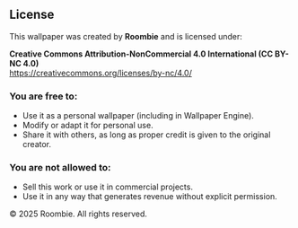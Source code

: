 ## License

This wallpaper was created by **Roombie** and is licensed under:

**Creative Commons Attribution-NonCommercial 4.0 International (CC BY-NC 4.0)**  
https://creativecommons.org/licenses/by-nc/4.0/

### You are free to:
- Use it as a personal wallpaper (including in Wallpaper Engine).
- Modify or adapt it for personal use.
- Share it with others, as long as proper credit is given to the original creator.

### You are not allowed to:
- Sell this work or use it in commercial projects.
- Use it in any way that generates revenue without explicit permission.

© 2025 Roombie. All rights reserved.